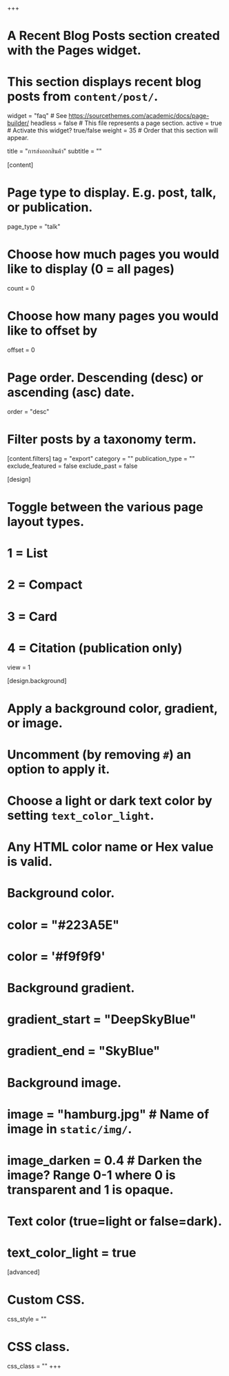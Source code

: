+++
# A Recent Blog Posts section created with the Pages widget.
# This section displays recent blog posts from `content/post/`.

widget = "faq"  # See https://sourcethemes.com/academic/docs/page-builder/
headless = false  # This file represents a page section.
active = true  # Activate this widget? true/false
weight = 35  # Order that this section will appear.

title = "การส่งออกสินค้า"
subtitle = ""

[content]
  # Page type to display. E.g. post, talk, or publication.
  page_type = "talk"
  
  # Choose how much pages you would like to display (0 = all pages)
  count = 0
  
  # Choose how many pages you would like to offset by
  offset = 0

  # Page order. Descending (desc) or ascending (asc) date.
  order = "desc"

  # Filter posts by a taxonomy term.

  [content.filters]
    tag = "export"
    category = ""
    publication_type = ""
    exclude_featured = false
    exclude_past = false
    
  
[design]
  # Toggle between the various page layout types.
  #   1 = List
  #   2 = Compact
  #   3 = Card
  #   4 = Citation (publication only)
  view = 1
  
[design.background]
  # Apply a background color, gradient, or image.
  #   Uncomment (by removing `#`) an option to apply it.
  #   Choose a light or dark text color by setting `text_color_light`.
  #   Any HTML color name or Hex value is valid.
  
  # Background color.
  
  # color = "#223A5E"
  # color = '#f9f9f9'
  
  # Background gradient.
  # gradient_start = "DeepSkyBlue"
  # gradient_end = "SkyBlue"
  
  # Background image.
  # image = "hamburg.jpg"  # Name of image in `static/img/`.
  # image_darken = 0.4  # Darken the image? Range 0-1 where 0 is transparent and 1 is opaque.

  # Text color (true=light or false=dark).
  # text_color_light = true  
  
[advanced]
 # Custom CSS. 
 css_style = ""
 
 # CSS class.
 css_class = ""
+++
